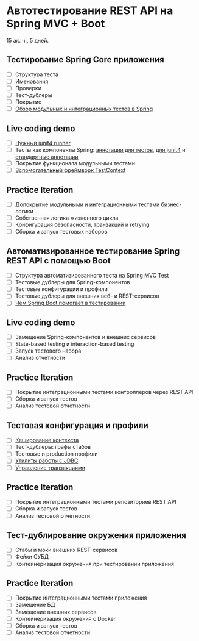Автотестирование REST API на Spring MVC + Boot
==============================================
15 ак. ч., 5 дней.

Тестирование Spring Core приложения
-----------------------------------
- [ ] Структура теста
- [ ] Именования
- [ ] Проверки
- [ ] Тест-дублеры
- [ ] Покрытие
- [ ] [Обзор модульных и интеграционных тестов в Spring](https://docs.spring.io/spring-framework/docs/current/spring-framework-reference/testing.html#testing-introduction)

Live coding demo
----------------
- [ ] [Нужный junit4 runner](https://docs.spring.io/spring-framework/docs/current/spring-framework-reference/testing.html#testcontext-support-classes)
- [ ] Тесты как компоненты Spring: [аннотации для тестов](https://docs.spring.io/spring-framework/docs/current/spring-framework-reference/testing.html#integration-testing-annotations-spring), [для junit4](https://docs.spring.io/spring-framework/docs/current/spring-framework-reference/testing.html#integration-testing-annotations-junit4) и [стандартные аннотации](https://docs.spring.io/spring-framework/docs/current/spring-framework-reference/testing.html#integration-testing-annotations-standard)
- [ ] Покрытие функционала модульными тестами
- [ ] [Вспомогательный фреймворк TestContext](https://docs.spring.io/spring-framework/docs/current/spring-framework-reference/testing.html#testcontext-framework)

Practice Iteration
------------------
- [ ] Допокрытие модульными и интеграционными тестами бизнес-логики
- [ ] Собственная логика жизненного цикла
- [ ] Конфигурация безопасности, транзакций и retrying
- [ ] Сборка и запуск тестовых наборов

Автоматизированное тестирование Spring REST API с помощью Boot
--------------------------------------------------------------
- [ ] Структура автоматизированного теста на Spring MVC Test
- [ ] Тестовые дублеры для Spring-компонентов
- [ ] Тестовые конфигурации и профили
- [ ] Тестовые дублеры для внешних веб- и REST-сервисов
- [ ] [Чем Spring Boot помогает в тестировании](https://docs.spring.io/spring-boot/docs/current/reference/htmlsingle/#boot-features-testing)

Live coding demo
----------------
- [ ] Замещение Spring-компонентов и внешних сервисов
- [ ] State-based testing и interaction-based testing
- [ ] Запуск тестового набора
- [ ] Анализ отчетности

Practice Iteration
------------------
- [ ] Покрытие интеграционными тестами контроллеров через REST API
- [ ] Сборка и запуск тестов
- [ ] Анализ тестовой отчетности

Тестовая конфигурация и профили
-------------------------------
- [ ] [Кеширование контекста](https://docs.spring.io/spring-framework/docs/current/spring-framework-reference/testing.html#testcontext-ctx-management-caching)
- [ ] Тест-дублеры: графы стабов
- [ ] Тестовые и production профили
- [ ] [Утилиты работы с JDBC](https://docs.spring.io/spring-framework/docs/current/spring-framework-reference/testing.html#integration-testing-support-jdbc)
- [ ] [Управление транзакциями](https://docs.spring.io/spring-framework/docs/current/spring-framework-reference/testing.html#testcontext-tx-annotation-demo)

Practice Iteration
------------------
- [ ] Покрытие интеграционными тестами репозиториев REST API
- [ ] Сборка и запуск тестов
- [ ] Анализ тестовой отчетности

Тест-дублирование окружения приложения
--------------------------------------
- [ ] Стабы и моки внешних REST-сервисов
- [ ] Фейки СУБД
- [ ] Контейнеризация окружения при тестировании приложения

Practice Iteration
------------------
- [ ] Покрытие интеграционными тестами приложения
- [ ] Замещение БД
- [ ] Замещение внешних сервисов
- [ ] Контейнеризация окружения с Docker
- [ ] Сборка и запуск тестов
- [ ] Анализ тестовой отчетности
